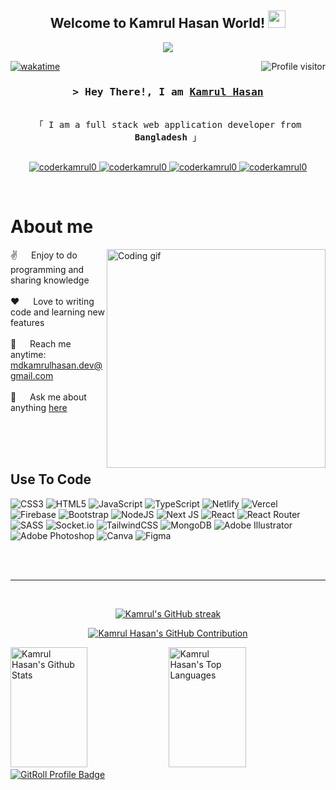 
<h2 align="center">
  Welcome to Kamrul Hasan World!
  <img src="https://media.giphy.com/media/hvRJCLFzcasrR4ia7z/giphy.gif" width="28">
</h2>


<p align="center">
  <a href="https://github.com/coderkamrul0"><img src="https://readme-typing-svg.herokuapp.com/?lines=Self%20Taught%20Programmer;Front%20End%20Developer;1.5%2B%20years%20of%20coding%20experience;Always%20learning%20new%20things&center=true&width=380&height=45"></a>
</p>



<a href="https://komarev.com/ghpvc/?username=coderkamrul0">
  <img align="right" src="https://komarev.com/ghpvc/?username=coderkamrul0&label=Visitors&color=0e75b6&style=flat" alt="Profile visitor" />
</a>


[![wakatime](https://wakatime.com/badge/user/43d5ef28-4444-4f7c-b037-71e8c1936534.svg)](https://wakatime.com/@43d5ef28-4444-4f7c-b037-71e8c1936534)

<!-- Intro  -->
<h3 align="center">
        <samp>&gt; Hey There!, I am
                <b><a target="_blank" href="https://kamrul-hasan-dev.netlify.app">Kamrul Hasan</a></b>
        </samp>
</h3>


<p align="center"> 
  <samp>
    <br>
    「 I am a full stack web application developer from <b>Bangladesh</b> 」
    <br>
    <br>
  </samp>
</p>

<p align="center">
 <a href="https://kamrul-hasan-dev.netlify.app" target="blank">
  <img src="https://img.shields.io/badge/Website-DC143C?style=for-the-badge&logo=medium&logoColor=white" alt="coderkamrul0" />
 </a>
 <a href="https://www.linkedin.com/in/coderkamrul/" target="_blank">
  <img src="https://img.shields.io/badge/LinkedIn-0077B5?style=for-the-badge&logo=linkedin&logoColor=white" alt="coderkamrul0"/>
 </a>
 <!-- <a href="https://dev.to/coderkamrul0" target="_blank">
  <img src="https://img.shields.io/badge/dev.to-0A0A0A?style=for-the-badge&logo=dev.to&logoColor=white" alt="coderkamrul0" />
 </a> -->
 <a href="https://www.instagram.com/kamrul0903/" target="_blank">
  <img src="https://img.shields.io/badge/Instagram-fe4164?style=for-the-badge&logo=instagram&logoColor=white" alt="coderkamrul0" />
 </a> 
 <a href="https://www.facebook.com/kamrul0903" target="_blank">
  <img src="https://img.shields.io/badge/Facebook-20BEFF?&style=for-the-badge&logo=facebook&logoColor=white" alt="coderkamrul0"  />
  </a> 
</p>
<br />

<!-- About Section -->
 # About me
 
<p>
 <img align="right" width="350" src="https://raw.githubusercontent.com/alsiam/alsiam/main/assets/programmer.gif" alt="Coding gif" />
  
 ✌️ &emsp; Enjoy to do programming and sharing knowledge <br/><br/>
 ❤️ &emsp; Love to writing code and learning new features<br/><br/>
 📧 &emsp; Reach me anytime: mdkamrulhasan.dev@gmail.com<br/><br/>
 💬 &emsp; Ask me about anything [here](https://github.com/coderkamrul0/coderkamrul0/issues)

</p>




<br/>
<br/>
<br/>

## Use To Code

![CSS3](https://img.shields.io/badge/css3-%231572B6.svg?style=for-the-badge&logo=css3&logoColor=white) ![HTML5](https://img.shields.io/badge/html5-%23E34F26.svg?style=for-the-badge&logo=html5&logoColor=white) ![JavaScript](https://img.shields.io/badge/javascript-%23323330.svg?style=for-the-badge&logo=javascript&logoColor=%23F7DF1E) ![TypeScript](https://img.shields.io/badge/typescript-%23007ACC.svg?style=for-the-badge&logo=typescript&logoColor=white) ![Netlify](https://img.shields.io/badge/netlify-%23000000.svg?style=for-the-badge&logo=netlify&logoColor=#00C7B7) ![Vercel](https://img.shields.io/badge/vercel-%23000000.svg?style=for-the-badge&logo=vercel&logoColor=white) ![Firebase](https://img.shields.io/badge/firebase-%23039BE5.svg?style=for-the-badge&logo=firebase) ![Bootstrap](https://img.shields.io/badge/bootstrap-%23563D7C.svg?style=for-the-badge&logo=bootstrap&logoColor=white)  ![NodeJS](https://img.shields.io/badge/node.js-6DA55F?style=for-the-badge&logo=node.js&logoColor=white) ![Next JS](https://img.shields.io/badge/Next-black?style=for-the-badge&logo=next.js&logoColor=white) ![React](https://img.shields.io/badge/react-%2320232a.svg?style=for-the-badge&logo=react&logoColor=%2361DAFB) ![React Router](https://img.shields.io/badge/React_Router-CA4245?style=for-the-badge&logo=react-router&logoColor=white) ![SASS](https://img.shields.io/badge/SASS-hotpink.svg?style=for-the-badge&logo=SASS&logoColor=white) ![Socket.io](https://img.shields.io/badge/Socket.io-black?style=for-the-badge&logo=socket.io&badgeColor=010101) ![TailwindCSS](https://img.shields.io/badge/tailwindcss-%2338B2AC.svg?style=for-the-badge&logo=tailwind-css&logoColor=white) ![MongoDB](https://img.shields.io/badge/MongoDB-%234ea94b.svg?style=for-the-badge&logo=mongodb&logoColor=white) ![Adobe Illustrator](https://img.shields.io/badge/adobeillustrator-%23FF9A00.svg?style=for-the-badge&logo=adobeillustrator&logoColor=white) ![Adobe Photoshop](https://img.shields.io/badge/adobephotoshop-%2331A8FF.svg?style=for-the-badge&logo=adobephotoshop&logoColor=white) ![Canva](https://img.shields.io/badge/Canva-%2300C4CC.svg?style=for-the-badge&logo=Canva&logoColor=white) 	![Figma](https://img.shields.io/badge/figma-%23F24E1E.svg?style=for-the-badge&logo=figma&logoColor=white)

<br/>
<br/>
<hr/>
<br/>

<p align="center">
  <a href="https://github.com/coderkamrul0">
    <img src="https://github-readme-streak-stats.herokuapp.com/?user=coderkamrul0&theme=radical&border=7F3FBF&background=0D1117" alt="Kamrul's GitHub streak"/>
  </a>
</p>

<p align="center">
  <a href="https://github.com/coderkamrul0">
    <img src="https://github-profile-summary-cards.vercel.app/api/cards/profile-details?username=coderkamrul0&theme=radical" alt="Kamrul Hasan's GitHub Contribution"/>
  </a>
</p>

<a> 
    <a href="https://github.com/coderkamrul0"><img alt="Kamrul Hasan's Github Stats" src="https://denvercoder1-github-readme-stats.vercel.app/api?username=coderkamrul0&show_icons=true&count_private=true&theme=react&border_color=7F3FBF&bg_color=0D1117&title_color=F85D7F&icon_color=F8D866" height="192px" width="49.5%"/></a>
  <a href="https://github.com/coderkamrul0"><img alt="Kamrul Hasan's Top Languages" src="https://denvercoder1-github-readme-stats.vercel.app/api/top-langs/?username=coderkamrul0&langs_count=8&layout=compact&theme=react&border_color=7F3FBF&bg_color=0D1117&title_color=F85D7F&icon_color=F8D866" height="192px" width="49.5%"/></a>
  <br/>
</a>
<a href="https://gitroll.io/profile/uY9jESwNPPVORMDRCgOQkbkmWkMf1" target="_blank"><img src="https://gitroll.io/api/badges/profiles/v1/uY9jESwNPPVORMDRCgOQkbkmWkMf1" alt="GitRoll Profile Badge"/></a>




